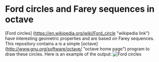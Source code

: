 # Ford circles and Farey sequences in octave

[Ford circles] (https://en.wikipedia.org/wiki/Ford_circle "wikipedia link") have interesting geometric properties and are based on Farey sequences.
This repository contains a is a simple [octave] (http://www.gnu.org/software/octave/ "octave home page") program to draw these circles.
Here is an example of the output:
![Ford circles](https://github.com/courville/fordcircles/raw/cford.svg "Ford circles")
